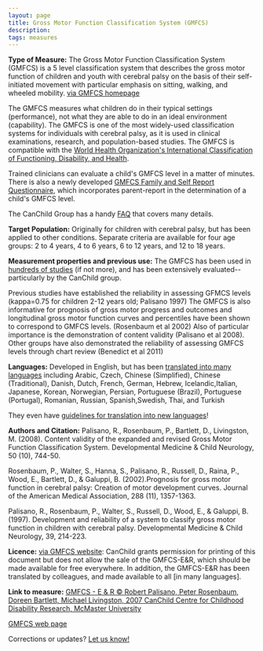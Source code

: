 ```yaml
---
layout: page
title: Gross Motor Function Classification System (GMFCS)
description:
tags: measures
---
```


**Type of Measure:**  The Gross Motor Function Classification System (GMFCS) is a 5 level classification system that describes the gross motor function of children and youth with cerebral palsy on the basis of their self-initiated movement with particular emphasis on sitting, walking, and wheeled mobility. [via GMFCS homepage](http://www.canchild.ca/en/measures/gmfcs.asp)

The GMFCS measures what children do in their typical settings (performance), not what they are able to do in an ideal environment (capability). The GMFCS is one of the most widely-used classification systems for individuals with cerebral palsy, as it is used in clinical examinations, research, and population-based studies.  The GMFCS is compatible with the [World Health Organization's International Classification of Functioning, Disability, and Health](http://www.who.int/classifications/icf/en/).

Trained clinicians can evaluate a child's GMFCS level in a matter of minutes. There is also a newly developed [GMFCS Family and Self Report Questionnaire](http://motorgrowth.canchild.ca/en/GMFCS/familyreportquestionnaire.asp), which incorporates parent-report in the determination of a child's GMFCS level.

The CanChild Group has a handy [FAQ](http://motorgrowth.canchild.ca/en/GMFCS/resources/FAQ-GMFCS.pdf) that covers many details.

**Target Population:** Originally for children with cerebral palsy, but has been applied to other conditions. Separate criteria are available for four age groups: 2 to 4 years, 4 to 6 years, 6 to 12 years, and 12 to 18 years.

**Measurement properties and previous use:** The GMFCS has been used in [hundreds of studies](http://www.ncbi.nlm.nih.gov/pubmed/?term=gmfcs) (if not more), and has been extensively evaluated--particularly by the CanChild group.

Previous studies have established the reliability in assessing GFMCS levels (kappa=0.75 for children 2-12 years old; Palisano 1997)  The GMFCS is also informative for prognosis of gross motor progress and outcomes and longitudinal gross motor function curves and percentiles have been shown to correspond to GMFCS levels.  (Rosenbaum et al 2002) Also of particular importance is the demonstration of content validity (Palisano et al 2008).  Other groups have also demonstrated the reliability of assessing GMFCS levels through chart review (Benedict et al 2011)



**Languages:** Developed in English, but has been [translated into many languages](http://www.canchild.ca/en/measures/gmfcs_expanded_revised.asp) including Arabic, Czech, Chinese (Simplified), Chinese (Traditional), Danish, Dutch, French, German, Hebrew, Icelandic,Italian, Japanese, Korean, Norwegian, Persian, Portuguese (Brazil), Portuguese (Portugal), Romanian, Russian, Spanish,Swedish, Thai, and Turkish

They even have [guidelines for translation into new languages](http://motorgrowth.canchild.ca/en/GMFCS/resources/CanChild_Guidelines_for_Translation_of_the_GMFCS.pdf)!

**Authors and Citation:** Palisano, R., Rosenbaum, P., Bartlett, D., Livingston, M. (2008). Content validity of the expanded and revised Gross Motor Function Classification System. Developmental Medicine & Child Neurology, 50 (10), 744-50.

Rosenbaum, P., Walter, S., Hanna, S., Palisano, R., Russell, D., Raina, P., Wood, E., Bartlett, D., & Galuppi, B. (2002).Prognosis for gross motor function in cerebral palsy: Creation of motor development curves. Journal of the American Medical Association, 288 (11), 1357-1363.

Palisano, R., Rosenbaum, P., Walter, S., Russell, D., Wood, E., & Galuppi, B. (1997). Development and reliability of a system to classify gross motor function in children with cerebral palsy. Developmental Medicine & Child Neurology, 39, 214-223.

**Licence:**  [via GMFCS website](http://www.canchild.ca/en/measures/gmfcs_expanded_revised.asp): CanChild grants permission for printing of this document but does not allow the sale of the GMFCS-E&R, which should be made available for free everywhere. In addition, the GMFCS-E&R has been translated by colleagues, and made available to all [in many languages].

**Link to measure:**
[GMFCS - E & R © Robert Palisano, Peter Rosenbaum, Doreen Bartlett, Michael Livingston, 2007 CanChild Centre for Childhood Disability Research, McMaster University](http://motorgrowth.canchild.ca/en/GMFCS/resources/GMFCS-ER.pdf)

[GMFCS web page](http://www.canchild.ca/en/measures/gmfcs.asp)

Corrections or updates? [Let us know!](http://disabilitymeasures.org/contact)
